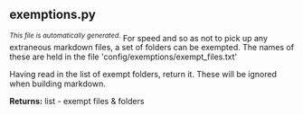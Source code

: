 ## exemptions.py
<sup><i>This file is automatically generated.</i></sup>
For speed and so as not to pick up any extraneous markdown files, a set of folders can be exempted.
The names of these are held in the file 'config/exemptions/exempt_files.txt'

Having read in the list of exempt folders, return it. These will be ignored when building markdown.

__Returns:__ list - exempt files & folders

